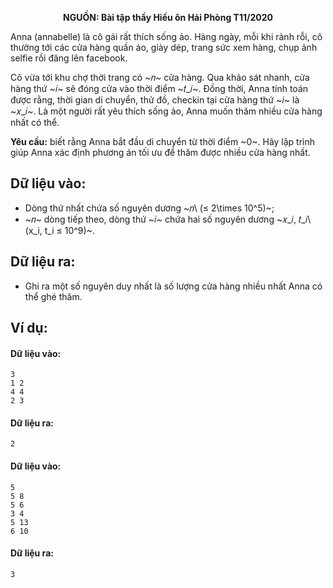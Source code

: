 **<center>NGUỒN: Bài tập thầy Hiếu ôn Hải Phòng T11/2020</center>**

Anna (annabelle) là cô gái rất thích sống ảo. Hàng ngày, mỗi khi rảnh rỗi, cô thường tới các cửa hàng quần áo, giày dép, trang sức xem hàng, chụp ảnh selfie rồi đăng lên facebook.

Cô vừa tới khu chợ thời trang có ~𝑛~ cửa hàng. Qua khảo sát nhanh, cửa hàng thứ ~𝑖~ sẽ đóng cửa vào thời điểm ~𝑡_𝑖~. Đồng thời, Anna tính toán được rằng, thời gian di chuyển, thử đồ, checkin tại cửa hàng thứ ~𝑖~ là ~𝑥_𝑖~. Là một người rất yêu thích sống ảo, Anna muốn thăm nhiều cửa hàng nhất có thể.

**Yêu cầu:** biết rằng Anna bắt đầu di chuyển từ thời điểm ~0~. Hãy lập trình giúp Anna xác định phương án tối ưu để thăm được nhiều cửa hàng nhất.

## Dữ liệu vào:
- Dòng thứ nhất chứa số nguyên dương ~𝑛\ (≤ 2\times 10^5)~;
- ~𝑛~ dòng tiếp theo, dòng thứ ~𝑖~ chứa hai số nguyên dương ~𝑥_𝑖, 𝑡_𝑖\ (x_i, t_i ≤ 10^9)~.

## Dữ liệu ra:
- Ghi ra một số nguyên duy nhất là số lượng cửa hàng nhiều nhất Anna có thể ghé thăm.

## Ví dụ:
#### Dữ liệu vào:
```
3
1 2
4 4
2 3
```

#### Dữ liệu ra:
```
2
```

#### Dữ liệu vào:
```
5
5 8
5 6
3 4
5 13
6 10
```

#### Dữ liệu ra:
```
3
```